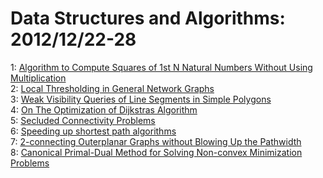 # Data Structures and Algorithms: 2012/12/22-28  
1: [Algorithm to Compute Squares of 1st N Natural Numbers Without Using  Multiplication](https://doi.org/10.48550/arXiv.1212.5645)  
2: [Local Thresholding in General Network Graphs](https://doi.org/10.48550/arXiv.1212.5880)  
3: [Weak Visibility Queries of Line Segments in Simple Polygons](https://doi.org/10.48550/arXiv.1212.6039)  
4: [On The Optimization of Dijkstras Algorithm](https://doi.org/10.48550/arXiv.1212.6055)  
5: [Secluded Connectivity Problems](https://doi.org/10.48550/arXiv.1212.6176)  
6: [Speeding up shortest path algorithms](https://doi.org/10.48550/arXiv.1212.6327)  
7: [2-connecting Outerplanar Graphs without Blowing Up the Pathwidth](https://doi.org/10.48550/arXiv.1212.6382)  
8: [Canonical Primal-Dual Method for Solving Non-convex Minimization  Problems](https://doi.org/10.48550/arXiv.1212.6492)  